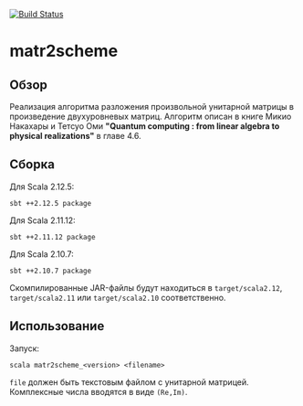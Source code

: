 [![Build Status](https://travis-ci.org/Nerator/matr2scheme.svg?branch=master)](https://travis-ci.org/Nerator/matr2scheme)

# matr2scheme

## Обзор

Реализация алгоритма разложения произвольной унитарной матрицы в произведение двухуровневых матриц. Алгоритм описан в книге Микио Накахары и Тетсуо Оми __"Quantum computing : from linear algebra to physical realizations"__ в главе 4.6.

## Сборка

Для Scala 2.12.5:
``` shell
sbt ++2.12.5 package
```

Для Scala 2.11.12:
``` shell
sbt ++2.11.12 package
```

Для Scala 2.10.7:
``` shell
sbt ++2.10.7 package
```

Скомпилированные JAR-файлы будут находиться в `target/scala2.12`, `target/scala2.11` или `target/scala2.10` соответственно.

## Использование

Запуск:
``` shell
scala matr2scheme_<version> <filename>
```

`file` должен быть текстовым файлом с унитарной матрицей. Комплексные числа вводятся в виде `(Re,Im)`.
